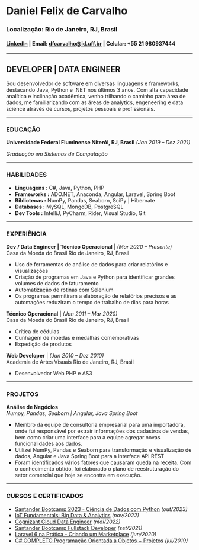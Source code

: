 # Daniel Felix de Carvalho

### Localização: Rio de Janeiro, RJ, Brasil
#### [LinkedIn](https://www.linkedin.com/in/daniel-c-b577101a4/) | Email: [dfcarvalho@id.uff.br](mailto:dfcarvalho@id.uff.br) | Celular: +55 21 980937444

***

## **DEVELOPER | DATA ENGINEER**
Sou desenvolvedor de software em diversas linguagens e frameworks, destacando Java, Python e .NET nos últimos 3 anos.
Com alta capacidade analítica e inclinação acadêmica, venho trilhando o caminho para área de dados, me familiarizando com as áreas de analytics, engeneering e data science através de cursos,
projetos pessoais e profissionais.

***

### EDUCAÇÃO
 **Universidade Federal Fluminense Niterói, RJ, Brasil** *(Jan 2019 – Dez 2021)*
 
 *Graduação em Sistemas de Computação*
***
### HABILIDADES

* **Linguagens  :** C#, Java, Python, PHP
* **Frameworks  :** ADO.NET, Anaconda, Angular, Laravel, Spring Boot
* **Bibliotecas :** NumPy, Pandas, Seaborn, SciPy | Hibernate
* **Databases   :** MySQL, MongoDB, PostgreSQL
* **Dev Tools   :** IntelliJ, PyCharm, Rider, Visual Studio, Git
***

### EXPERIÊNCIA

**Dev / Data Engineer | Técnico Operacional** | *(Mar 2020 – Presente)*\
Casa da Moeda do Brasil Rio de Janeiro, RJ, Brasil
* Uso de ferramentas de análise de dados para criar relatórios e visualizações
* Criação de programas em Java e Python para identificar grandes volumes de dados de faturamento
* Automatização de rotinas com Selenium
* Os programas permitiram a elaboração de relatórios precisos e as automações reduziram o tempo de trabalho de dias para horas

**Técnico Operacional** | *(Jan 2011 – Mar 2020)*\
Casa da Moeda do Brasil Rio de Janeiro, RJ, Brasil
* Crítica de cédulas
* Cunhagem de moedas e medalhas comemorativas
* Expedição de produtos

**Web Developer** | *(Jun 2010 – Dez 2010)*\
Academia de Artes Visuais Rio de Janeiro, RJ, Brasil
* Desenvolvedor Web PHP e AS3
***

### PROJETOS
**Análise de Negócios**\
*Numpy, Pandas, Seaborn | Angular, Java Spring Boot*

* Membro da equipe de consultoria empresarial para uma importadora, onde fui responsável por extrair informações dos cadastros de vendas, bem como criar uma interface para a equipe agregar novas funcionalidades aos dados.
* Utilizei NumPy, Pandas e Seaborn para transformação e visualização de dados, Angular e Java Spring Boot para a interface API REST
* Foram identificados vários fatores que causaram queda na receita. Com o conhecimento obtido, foi elaborado o plano de reestruturação do setor comercial que hoje se encontra em execução.

***

### CURSOS E CERTIFICADOS

* [Santander Bootcamp 2023 - Ciência de Dados com Python](certs/Santander%20Bootcamp%202023%20-%20Ciência%20de%20Dados%20com%20Python/content.md) *(out/2023)*
* [IoT Fundamentals: Big Data & Analytics](certs/IoT%20Fundamentals%20Big%20Data%20%26%20Analytics/content.md) *(nov/2022)*
* [Cognizant Cloud Data Engineer](certs/Cognizant%20Cloud%20Data%20Engineer/content.md) *(mai/2022)*
* [Santander Bootcamp Fullstack Developer](certs/Santander%20Bootcamp%20Fullstack%20Developer/content.md) *(set/2021)*
* [Laravel 6 na Prática - Criando um Marketplace](certs/Laravel%206%20na%20Prática%20-%20Criando%20um%20Marketplace/content.md) *(jun/2020)*
* [C# COMPLETO Programação Orientada a Objetos + Projetos](certs/C%23%20COMPLETO%20Programa%C3%A7%C3%A3o%20Orientada%20a%20Objetos%20%2B%20Projetos/content.md) *(jul/2019)*
